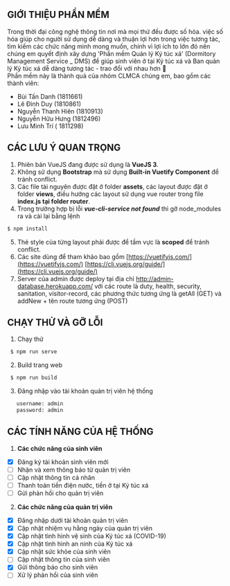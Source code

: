 ## GIỚI THIỆU PHẦN MỀM
Trong thời đại công nghệ thông tin nơi mà mọi thứ đều được số hóa. việc số hóa giúp cho người sử dụng dễ dàng và thuận lợi hơn trong việc tương tác, tìm kiếm các chức năng mình mong muốn, chính vì lợi ích to lớn đó nên chúng em quyết định xây dựng 'Phần mềm Quản lý Ký túc xá' (Dormitory Management Service _ DMS) để giúp sinh viên ở tại Ký túc xá và Ban quản lý Ký túc xá dễ dàng tương tác - trao đổi với nhau hơn 🎉\
Phần mềm này là thành quả của nhóm CLMCA chúng em, bao gồm các thành viên:
- Bùi Tấn Danh (1811661) 
- Lê Đình Duy (1810861)
- Nguyễn Thanh Hiên (1810913)
- Nguyễn Hữu Hưng (1812496)
- Lưu Minh Trí ( 1811298)
 

## CÁC LƯU Ý QUAN TRỌNG
1. Phiên bản VueJS đang được sử dụng là **VueJS 3**.
2. Không sử dụng **Bootstrap** mà sử dụng **Built-in Vuetify Component** để tránh conflict.
3. Các file tài nguyên được đặt ở folder **assets**, các layout được đặt ở folder **views**, điều hướng các layout sử dụng vue router trong file **index.js tại folder router**.
4. Trong trường hợp bị lỗi ***vue-cli-service not found*** thì gỡ node_modules ra và cài lại bằng lệnh 
```sh
$ npm install
```
5. Thẻ style của từng layout phải được để tầm vực là **scoped** để tránh conflict.
6. Các site dùng để tham khảo bao gồm [https://vuetifyjs.com/](https://vuetifyjs.com/)  [https://cli.vuejs.org/guide/](https://cli.vuejs.org/guide/)
7. Server của admin được deploy tại địa chỉ http://admin-database.herokuapp.com/ với các route là duty, health, security, sanitation, visitor-record, các phương thức tương ứng là getAll (GET) và addNew + tên route tương ứng (POST) 

## CHẠY THỬ VÀ GỠ LỖI
1. Chạy thử
```sh
 $ npm run serve
```
2. Build trang web
```sh
 $ npm run build
```
3. Đăng nhập vào tài khoản quản trị viên hệ thống
```sh
   username: admin
   password: admin
```
## CÁC TÍNH NĂNG CỦA HỆ THỐNG

1. **Các chức năng của sinh viên**
 - [x] Đăng ký tài khoản sinh viên mới 
 - [ ] Nhận và xem thông báo từ quản trị viên
 - [ ] Cập nhật thông tin cá nhân
 - [ ] Thanh toán tiền điện nước, tiền ở tại Ký túc xá
 - [ ] Gửi phản hồi cho quản trị viên
 
2. **Các chức năng của quản trị viên**
 
 - [x]  Đăng nhập dưới tài khoản quản trị viên
 - [x] Cập nhật nhiệm vụ hằng ngày của quản trị viên
 - [x] Cập nhật tình hình vệ sinh của Ký túc xá (COVID-19)
 - [x] Cập nhật tình hình an ninh của Ký túc xá
 - [x] Cập nhật sức khỏe của sinh viên 
 - [ ] Cập nhật thông tin của sinh viên
 - [x] Gửi thông báo cho sinh viên
 - [ ] Xử lý phản hồi của sinh viên 
